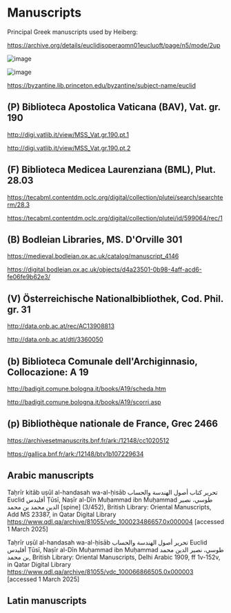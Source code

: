 # Manuscripts

Principal Greek manuscripts used by Heiberg:

https://archive.org/details/euclidisoperaomn01eucluoft/page/n5/mode/2up

![image](https://github.com/user-attachments/assets/162ff108-3ddf-4add-bae4-dd22268a23bc)

![image](https://github.com/user-attachments/assets/276c6468-14be-41cd-9e2b-e3064627437f)

https://byzantine.lib.princeton.edu/byzantine/subject-name/euclid

## (P) Biblioteca Apostolica Vaticana (BAV), Vat. gr. 190

http://digi.vatlib.it/view/MSS_Vat.gr.190.pt.1

http://digi.vatlib.it/view/MSS_Vat.gr.190.pt.2

## (F) Biblioteca Medicea Laurenziana (BML), Plut. 28.03

https://tecabml.contentdm.oclc.org/digital/collection/plutei/search/searchterm/28.3

https://tecabml.contentdm.oclc.org/digital/collection/plutei/id/599064/rec/1

## (B) Bodleian Libraries, MS. D'Orville 301

https://medieval.bodleian.ox.ac.uk/catalog/manuscript_4146

https://digital.bodleian.ox.ac.uk/objects/d4a23501-0b98-4aff-acd6-fe06fe9b62e3/

## (V) Österreichische Nationalbibliothek, Cod. Phil. gr. 31

http://data.onb.ac.at/rec/AC13908813

http://data.onb.ac.at/dtl/3360050



## (b) Biblioteca Comunale dell'Archiginnasio, Collocazione: A 19

http://badigit.comune.bologna.it/books/A19/scheda.htm

http://badigit.comune.bologna.it/books/A19/scorri.asp

## (p) Bibliothèque nationale de France, Grec 2466

https://archivesetmanuscrits.bnf.fr/ark:/12148/cc1020512

https://gallica.bnf.fr/ark:/12148/btv1b107229634

## Arabic manuscripts

Taḥrīr kitāb uṣūl al-handasah wa-al-ḥisāb تحرير كتاب أصول الهندسة والحساب Euclid أقليدس Ṭūsī, Naṣīr al-Dīn Muḥammad ibn Muḥammad طوسي، نصير الدين محمد بن محمد [‎spine] (3/452),
British Library: Oriental Manuscripts, Add MS 23387, in Qatar Digital Library <https://www.qdl.qa/archive/81055/vdc_100023486657.0x000004> [accessed 1 March 2025]

Taḥrīr uṣūl al-handasah wa-al-ḥisāb تحرير أصول الهندسة والحساب Euclid أقليدس Ṭūsī, Naṣīr al-Dīn Muḥammad ibn Muḥammad طوسي، نصير الدين محمد بن محمد, British Library: Oriental Manuscripts, Delhi Arabic 1909, ff 1v-152v, in Qatar Digital Library <https://www.qdl.qa/archive/81055/vdc_100066866505.0x000003> [accessed 1 March 2025]

## Latin manuscripts
